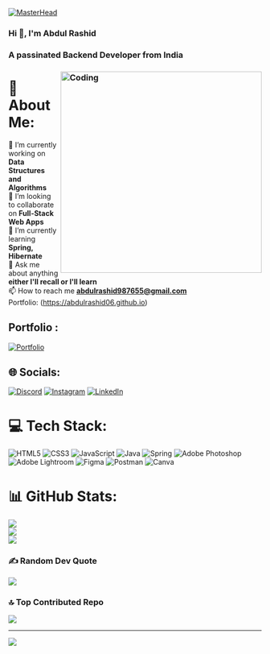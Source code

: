 [![MasterHead](https://media.geeksforgeeks.org/wp-content/cdn-uploads/20210317125205/Java-Backend-Development-%E2%80%93-Live-Course-By-GeeksforGeeks1.png)](https://abdulrashid06.github.io)
### Hi 👋, I'm Abdul Rashid

<h3> A passinated Backend Developer from India <h3>
  
  
  <img align="right" alt="Coding" width="400" src="https://camo.githubusercontent.com/683e2187241c641430216c864ce93fc5a0e0dfb232c5a01d1c54b54d63aa8cb2/68747470733a2f2f63646e2e6472696262626c652e636f6d2f75736572732f313136323037372f73637265656e73686f74732f333834383931342f70726f6772616d6d65722e676966"/>

# 💫 About Me:
🔭 I’m currently working on **Data Structures and Algorithms**
<br>
👯 I’m looking to collaborate on **Full-Stack Web Apps**
<br>
🌱 I’m currently learning  **Spring, Hibernate**
<br>
💬 Ask me about anything **either I'll recall or I'll learn**
<br>
📫 How to reach me **abdulrashid987655@gmail.com**
  <br>
  Portfolio: (https://abdulrashid06.github.io)

  
## Portfolio :
  [![Portfolio](https://img.shields.io/badge/Portfolio-%23000000.svg?style=for-the-badge&logo=firefox&logoColor=#FF7139)](https://abdulrashid06.github.io)

  
## 🌐 Socials:
[![Discord](https://img.shields.io/badge/Discord-%237289DA.svg?logo=discord&logoColor=white)](https://discordapp.com/users/abdulrashid06#3491) [![Instagram](https://img.shields.io/badge/Instagram-%23E4405F.svg?logo=Instagram&logoColor=white)](https://www.instagram.com/princeabdullah886/?igshid=ZDdkNTZiNTM%3D) [![LinkedIn](https://img.shields.io/badge/LinkedIn-%230077B5.svg?logo=linkedin&logoColor=white)](https://www.linkedin.com/in/abdul-rashid-8184901aa) 
<!--   [![Codepen](https://img.shields.io/badge/Codepen-000000?style=for-the-badge&logo=codepen&logoColor=white)](https://codepen.io/abdulrashid06)  -->




# 💻 Tech Stack:
![HTML5](https://img.shields.io/badge/html5-%23E34F26.svg?style=for-the-badge&logo=html5&logoColor=white) ![CSS3](https://img.shields.io/badge/css3-%231572B6.svg?style=for-the-badge&logo=css3&logoColor=white) ![JavaScript](https://img.shields.io/badge/javascript-%23323330.svg?style=for-the-badge&logo=javascript&logoColor=%23F7DF1E)  ![Java](https://img.shields.io/badge/java-%23ED8B00.svg?style=for-the-badge&logo=java&logoColor=white) ![Spring](https://img.shields.io/badge/spring-%236DB33F.svg?style=for-the-badge&logo=spring&logoColor=white) ![Adobe Photoshop](https://img.shields.io/badge/adobephotoshop-%2331A8FF.svg?style=for-the-badge&logo=adobephotoshop&logoColor=white) ![Adobe Lightroom](https://img.shields.io/badge/Adobe%20Lightroom-31A8FF.svg?style=for-the-badge&logo=Adobe%20Lightroom&logoColor=white) 	![Figma](https://img.shields.io/badge/figma-%23F24E1E.svg?style=for-the-badge&logo=figma&logoColor=white)  ![Postman](https://img.shields.io/badge/Postman-FF6C37?style=for-the-badge&logo=postman&logoColor=white) ![Canva](https://img.shields.io/badge/Canva-%2300C4CC.svg?style=for-the-badge&logo=Canva&logoColor=white)




# 📊 GitHub Stats:
![](https://github-readme-stats.vercel.app/api?username=abdulrashid06&theme=radical&hide_border=false&include_all_commits=true&count_private=true)<br/>
![](https://github-readme-streak-stats.herokuapp.com/?user=abdulrashid06&theme=radical&hide_border=false)<br/>
![](https://github-readme-stats.vercel.app/api/top-langs/?username=abdulrashid06&theme=radical&hide_border=false&include_all_commits=true&count_private=true&layout=compact)



### ✍️ Random Dev Quote
![](https://quotes-github-readme.vercel.app/api?type=horizontal&theme=radical)



### 🔝 Top Contributed Repo
![](https://github-contributor-stats.vercel.app/api?username=abdulrashid06&limit=5&theme=dark&combine_all_yearly_contributions=true)

<!-- ### 😂 Random Dev Meme -->
<!-- <img src="https://rm.up.railway.app/" width="512px"/> -->

---
[![](https://visitcount.itsvg.in/api?id=abdulrashid06&icon=6&color=3)](https://visitcount.itsvg.in)

<!-- Proudly created with GPRM ( https://gprm.itsvg.in ) -->
